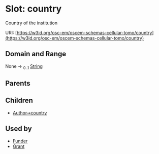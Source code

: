 
# Slot: country

Country of the institution

URI: [https://w3id.org/osc-em/oscem-schemas-cellular-tomo/country](https://w3id.org/osc-em/oscem-schemas-cellular-tomo/country)


## Domain and Range

None &#8594;  <sub>0..1</sub> [String](types/String.md)

## Parents


## Children

 *  [Author➞country](Author_country.md)

## Used by

 * [Funder](Funder.md)
 * [Grant](Grant.md)

